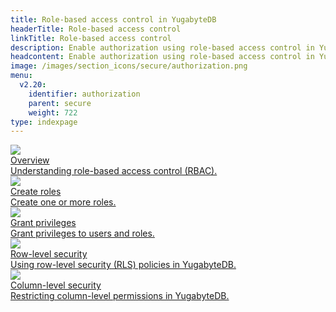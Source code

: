 ```yaml
---
title: Role-based access control in YugabyteDB
headerTitle: Role-based access control
linkTitle: Role-based access control
description: Enable authorization using role-based access control in YugabyteDB.
headcontent: Enable authorization using role-based access control in YugabyteDB.
image: /images/section_icons/secure/authorization.png
menu:
  v2.20:
    identifier: authorization
    parent: secure
    weight: 722
type: indexpage
---
```


<div class="row">
  <div class="col-12 col-md-6 col-lg-12 col-xl-6">
    <a class="section-link icon-offset" href="rbac-model/">
      <div class="head">
        <img class="icon" src="/images/section_icons/secure/rbac-model.png" aria-hidden="true" />
        <div class="title">Overview</div>
      </div>
      <div class="body">
          Understanding role-based access control (RBAC).
      </div>
    </a>
  </div>
  <div class="col-12 col-md-6 col-lg-12 col-xl-6">
    <a class="section-link icon-offset" href="create-roles/">
      <div class="head">
        <img class="icon" src="/images/section_icons/secure/create-roles.png" aria-hidden="true" />
        <div class="title">Create roles</div>
      </div>
      <div class="body">
          Create one or more roles.
      </div>
    </a>
  </div>
  <div class="col-12 col-md-6 col-lg-12 col-xl-6">
    <a class="section-link icon-offset" href="ysql-grant-permissions/">
      <div class="head">
        <img class="icon" src="/images/section_icons/secure/grant-permissions.png" aria-hidden="true" />
        <div class="title">Grant privileges</div>
      </div>
      <div class="body">
          Grant privileges to users and roles.
      </div>
    </a>
  </div>
  <div class="col-12 col-md-6 col-lg-12 col-xl-6">
    <a class="section-link icon-offset" href="row-level-security/">
      <div class="head">
        <img class="icon" src="/images/section_icons/secure/grant-permissions.png" aria-hidden="true" />
        <div class="title">Row-level security</div>
      </div>
      <div class="body">
          Using row-level security (RLS) policies in YugabyteDB.
      </div>
    </a>
  </div>
  <div class="col-12 col-md-6 col-lg-12 col-xl-6">
    <a class="section-link icon-offset" href="column-level-security/">
      <div class="head">
        <img class="icon" src="/images/section_icons/secure/grant-permissions.png" aria-hidden="true" />
        <div class="title">Column-level security</div>
      </div>
      <div class="body">
          Restricting column-level permissions in YugabyteDB.
      </div>
    </a>
  </div>
</div>
